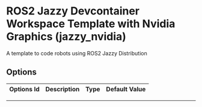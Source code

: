 
# ROS2 Jazzy Devcontainer Workspace Template with Nvidia Graphics (jazzy_nvidia)

A template to code robots using ROS2 Jazzy Distribution

## Options

| Options Id | Description | Type | Default Value |
|-----|-----|-----|-----|




---

